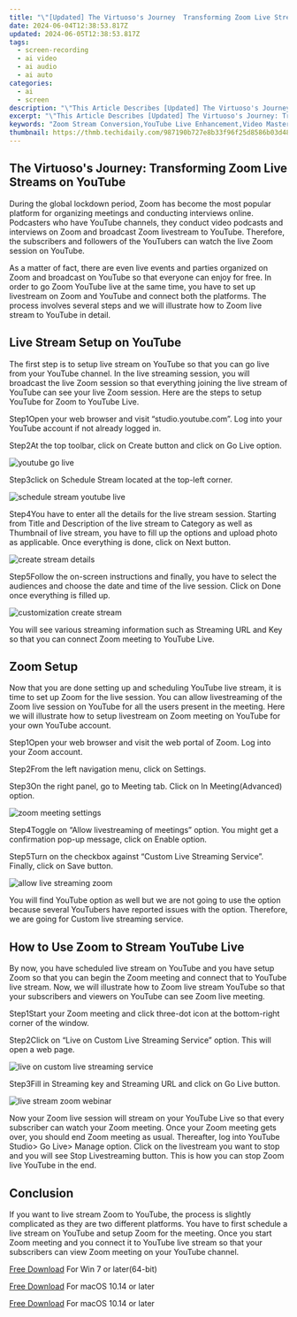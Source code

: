 ```yaml
---
title: "\"[Updated] The Virtuoso's Journey  Transforming Zoom Live Streams on YouTube\""
date: 2024-06-04T12:38:53.817Z
updated: 2024-06-05T12:38:53.817Z
tags: 
  - screen-recording
  - ai video
  - ai audio
  - ai auto
categories: 
  - ai
  - screen
description: "\"This Article Describes [Updated] The Virtuoso's Journey: Transforming Zoom Live Streams on YouTube\""
excerpt: "\"This Article Describes [Updated] The Virtuoso's Journey: Transforming Zoom Live Streams on YouTube\""
keywords: "Zoom Stream Conversion,YouTube Live Enhancement,Video Mastery Tips,Professional Streamers,YouTube Optimization,Virtual Presentations,Online Broadcasting Expertise"
thumbnail: https://thmb.techidaily.com/987190b727e8b33f96f25d8586b03d48b4e37202540f48c021987012cc7b2e2e.jpg
---
```


## The Virtuoso's Journey: Transforming Zoom Live Streams on YouTube

During the global lockdown period, Zoom has become the most popular platform for organizing meetings and conducting interviews online. Podcasters who have YouTube channels, they conduct video podcasts and interviews on Zoom and broadcast Zoom livestream to YouTube. Therefore, the subscribers and followers of the YouTubers can watch the live Zoom session on YouTube.

As a matter of fact, there are even live events and parties organized on Zoom and broadcast on YouTube so that everyone can enjoy for free. In order to go Zoom YouTube live at the same time, you have to set up livestream on Zoom and YouTube and connect both the platforms. The process involves several steps and we will illustrate how to Zoom live stream to YouTube in detail.

## Live Stream Setup on YouTube

The first step is to setup live stream on YouTube so that you can go live from your YouTube channel. In the live streaming session, you will broadcast the live Zoom session so that everything joining the live stream of YouTube can see your live Zoom session. Here are the steps to setup YouTube for Zoom to YouTube Live.

Step1Open your web browser and visit “studio.youtube.com”. Log into your YouTube account if not already logged in.

Step2At the top toolbar, click on Create button and click on Go Live option.

![youtube go live](https://images.wondershare.com/filmora/article-images/2022/07/zoom-youtube-live-1.jpg)

Step3click on Schedule Stream located at the top-left corner.

![schedule stream youtube live](https://images.wondershare.com/filmora/article-images/2022/07/zoom-youtube-live-2.jpg)

Step4You have to enter all the details for the live stream session. Starting from Title and Description of the live stream to Category as well as Thumbnail of live stream, you have to fill up the options and upload photo as applicable. Once everything is done, click on Next button.

![create stream details](https://images.wondershare.com/filmora/article-images/2022/07/zoom-youtube-live-3.jpg)

Step5Follow the on-screen instructions and finally, you have to select the audiences and choose the date and time of the live session. Click on Done once everything is filled up.

![customization create stream](https://images.wondershare.com/filmora/article-images/2022/07/zoom-youtube-live-4.jpg)

You will see various streaming information such as Streaming URL and Key so that you can connect Zoom meeting to YouTube Live.

## Zoom Setup

Now that you are done setting up and scheduling YouTube live stream, it is time to set up Zoom for the live session. You can allow livestreaming of the Zoom live session on YouTube for all the users present in the meeting. Here we will illustrate how to setup livestream on Zoom meeting on YouTube for your own YouTube account.

Step1Open your web browser and visit the web portal of Zoom. Log into your Zoom account.

Step2From the left navigation menu, click on Settings.

Step3On the right panel, go to Meeting tab. Click on In Meeting(Advanced) option.

![zoom meeting settings](https://images.wondershare.com/filmora/article-images/2022/07/zoom-youtube-live-5.jpg)

Step4Toggle on “Allow livestreaming of meetings” option. You might get a confirmation pop-up message, click on Enable option.

Step5Turn on the checkbox against “Custom Live Streaming Service”. Finally, click on Save button.

![allow live streaming zoom](https://images.wondershare.com/filmora/article-images/2022/07/zoom-youtube-live-6.jpg)

You will find YouTube option as well but we are not going to use the option because several YouTubers have reported issues with the option. Therefore, we are going for Custom live streaming service.

## How to Use Zoom to Stream YouTube Live

By now, you have scheduled live stream on YouTube and you have setup Zoom so that you can begin the Zoom meeting and connect that to YouTube live stream. Now, we will illustrate how to Zoom live stream YouTube so that your subscribers and viewers on YouTube can see Zoom live meeting.

Step1Start your Zoom meeting and click three-dot icon at the bottom-right corner of the window.

Step2Click on “Live on Custom Live Streaming Service” option. This will open a web page.

![live on custom live streaming service](https://images.wondershare.com/filmora/article-images/2022/07/zoom-youtube-live-7.jpg)

Step3Fill in Streaming key and Streaming URL and click on Go Live button.

![live stream zoom webinar](https://images.wondershare.com/filmora/article-images/2022/07/zoom-youtube-live-8.jpg)

Now your Zoom live session will stream on your YouTube Live so that every subscriber can watch your Zoom meeting. Once your Zoom meeting gets over, you should end Zoom meeting as usual. Thereafter, log into YouTube Studio> Go Live> Manage option. Click on the livestream you want to stop and you will see Stop Livestreaming button. This is how you can stop Zoom live YouTube in the end.

## Conclusion

If you want to live stream Zoom to YouTube, the process is slightly complicated as they are two different platforms. You have to first schedule a live stream on YouTube and setup Zoom for the meeting. Once you start Zoom meeting and you connect it to YouTube live stream so that your subscribers can view Zoom meeting on your YouTube channel.

[Free Download](https://tools.techidaily.com/wondershare/filmora/download/) For Win 7 or later(64-bit)

[Free Download](https://tools.techidaily.com/wondershare/filmora/download/) For macOS 10.14 or later

[Free Download](https://tools.techidaily.com/wondershare/filmora/download/) For macOS 10.14 or later

<ins class="adsbygoogle"
     style="display:block"
     data-ad-format="autorelaxed"
     data-ad-client="ca-pub-7571918770474297"
     data-ad-slot="1223367746"></ins>

<ins class="adsbygoogle"
     style="display:block"
     data-ad-format="autorelaxed"
     data-ad-client="ca-pub-7571918770474297"
     data-ad-slot="1223367746"></ins>



<ins class="adsbygoogle"
     style="display:block"
     data-ad-client="ca-pub-7571918770474297"
     data-ad-slot="8358498916"
     data-ad-format="auto"
     data-full-width-responsive="true"></ins>



